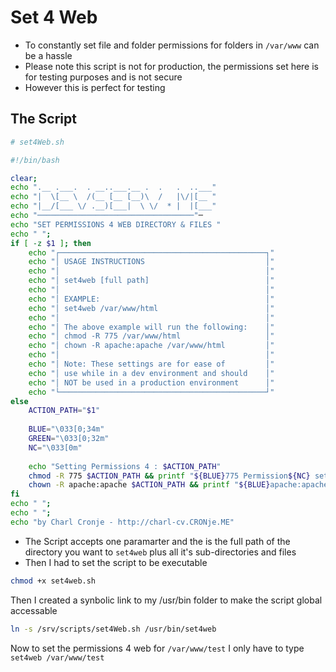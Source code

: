 # Set 4 Web

- To constantly set file and folder permissions for folders in `/var/www` can be a hassle
- Please note this script is not for production, the permissions set here is for testing purposes and is not secure
- However this is perfect for testing


## The Script

```sh        
# set4Web.sh

#!/bin/bash

clear;
echo ".__ .___.  . __..___.__ .  .   .  ..___"
echo "|  \[__ \  /(__ [__ [__)\  /   |\/|[__ "
echo "|__/[___ \/ .__)[___|  \ \/  * |  |[___"
echo "───────────────────────────────────"─
echo "SET PERMISSIONS 4 WEB DIRECTORY & FILES "
echo " ";
if [ -z $1 ]; then 
    echo "┌──────────────────────────────────────────────┐"
    echo "│ USAGE INSTRUCTIONS                           │"
    echo "│                                              │"
    echo "│ set4web [full path]                          │"
    echo "│                                              │"
    echo "│ EXAMPLE:                                     │"
    echo "│ set4web /var/www/html                        │"
    echo "│                                              │"
    echo "│ The above example will run the following:    │"
    echo "│ chmod -R 775 /var/www/html                   │"
    echo "│ chown -R apache:apache /var/www/html         │"
    echo "│                                              │"
    echo "│ Note: These settings are for ease of         │"
    echo "│ use while in a dev environment and should    │"
    echo "│ NOT be used in a production environment      │"
    echo "└──────────────────────────────────────────────┘"
else 
    ACTION_PATH="$1"
	
    BLUE="\033[0;34m"
    GREEN="\033[0;32m"
    NC="\033[0m"
    
    echo "Setting Permissions 4 : $ACTION_PATH"
    chmod -R 775 $ACTION_PATH && printf "${BLUE}775 Permission${NC} set on ${GREEN}$ACTION_PATH${NC}, files and sub-directories\n"
    chown -R apache:apache $ACTION_PATH && printf "${BLUE}apache:apache owner${NC} set om ${GREEN}$ACTION_PATH${NC}, files and sub-directories"
fi
echo " ";
echo " "; 
echo "by Charl Cronje - http://charl-cv.CRONje.ME"
```

- The Script accepts one paramarter and the is the full path of the directory you want to `set4web` plus all it's sub-directories and files
- Then I had to set the script to be executable

```sh
chmod +x set4web.sh
```

Then I created a synbolic link to my /usr/bin folder to make the script global accessable

```sh
ln -s /srv/scripts/set4Web.sh /usr/bin/set4web
```

Now to set the permissions 4 web for `/var/www/test` I only have to type `set4web /var/www/test`


